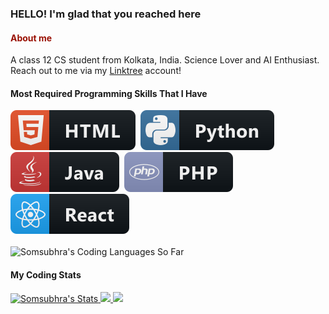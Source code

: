 <h3>HELLO! I'm glad that you reached here</h3>

<h4><font color='#990F02'>About me</font></h4>

A class 12 CS student from Kolkata, India. Science Lover and AI Enthusiast.<br>
Reach out to me via my <a href="https://linktr.ee/somsubhra" target="_blank">Linktree</a> account!

<h4>Most Required Programming Skills That I Have</h4>

<a href='https://www.w3.org/standards/webdesign/htmlcss.html' target="_blank"><img src='https://raw.githubusercontent.com/MikeCodesDotNET/ColoredBadges/master/svg/dev/languages/html.svg'></a>&nbsp;&nbsp;<a href='https://www.python.org/' target="_blank"><img src='https://raw.githubusercontent.com/MikeCodesDotNET/ColoredBadges/master/svg/dev/languages/python.svg'></a>&nbsp;&nbsp;<a href='https://www.java.com/en/' target="_blank"><img src='https://raw.githubusercontent.com/MikeCodesDotNET/ColoredBadges/master/svg/dev/languages/java.svg'></a>&nbsp;&nbsp;<a href='https://www.php.net/' target="_blank"><img src='https://raw.githubusercontent.com/MikeCodesDotNET/ColoredBadges/master/svg/dev/languages/php.svg'></a></img>&nbsp;&nbsp;<a href="https://reactjs.org/" target="_blank"><img src="https://raw.githubusercontent.com/MikeCodesDotNET/ColoredBadges/master/svg/dev/frameworks/react.svg"></img></a><br><br>
<img src="https://github-readme-stats.vercel.app/api/top-langs/?username=somsubhra04&layout=compact&theme=dark" alt="Somsubhra's Coding Languages So Far" height="180"></img>


<h4>My Coding Stats</h4>
<a href="https://github.com/somsubhra04">
            <img src="https://github-readme-stats.vercel.app/api?username=somsubhra04&hide=issue&show_icons=true&theme=gotham" alt="Somsubhra's Stats" height="160">
        	    <img src="https://github-readme-streak-stats.herokuapp.com/?user=somsubhra04&theme=onedark&count_private=true&theme=gotham" height=160>
</a>
<a href="https://github.com/somsubhra04">
    	<img src="https://activity-graph.herokuapp.com/graph?username=somsubhra04&bg_color=0C1014&color=2AA789&line=2AA790&point=fff&area=2AA789">
</a>
